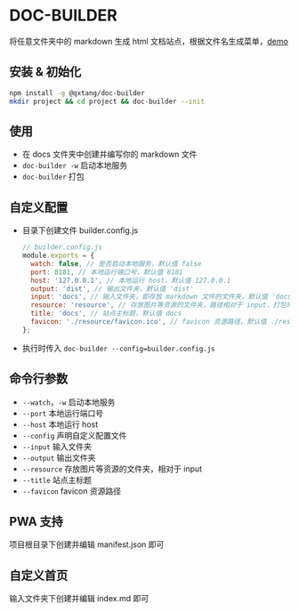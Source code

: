 # DOC-BUILDER

将任意文件夹中的 markdown 生成 html 文档站点，根据文件名生成菜单，[demo](https://qxtang.github.io/mj/)

## 安装 & 初始化

```sh
npm install -g @qxtang/doc-builder
mkdir project && cd project && doc-builder --init
```

## 使用

- 在 docs 文件夹中创建并编写你的 markdown 文件
- `doc-builder -w` 启动本地服务
- `doc-builder` 打包

## 自定义配置

- 目录下创建文件 builder.config.js

  ```javascript
  // builder.config.js
  module.exports = {
    watch: false, // 是否启动本地服务，默认值 false
    port: 8181, // 本地运行端口号，默认值 8181
    host: '127.0.0.1', // 本地运行 host，默认值 127.0.0.1
    output: 'dist', // 输出文件夹，默认值 'dist'
    input: 'docs', // 输入文件夹，即存放 markdown 文件的文件夹，默认值 'docs'
    resource: 'resource', // 存放图片等资源的文件夹，路径相对于 input，打包时会一并复制，默认值 'resource'（即位置为 docs\resource）
    title: 'docs', // 站点主标题，默认值 docs
    favicon: './resource/favicon.ico', // favicon 资源路径，默认值 ./resource/favicon.ico
  };
  ```

- 执行时传入 `doc-builder --config=builder.config.js`

## 命令行参数

- `--watch`，`-w` 启动本地服务
- `--port` 本地运行端口号
- `--host` 本地运行 host
- `--config` 声明自定义配置文件
- `--input` 输入文件夹
- `--output` 输出文件夹
- `--resource` 存放图片等资源的文件夹，相对于 input
- `--title` 站点主标题
- `--favicon` favicon 资源路径

## PWA 支持

项目根目录下创建并编辑 manifest.json 即可

## 自定义首页

输入文件夹下创建并编辑 index.md 即可
